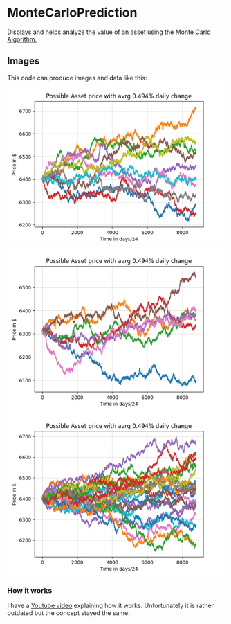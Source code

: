 # MonteCarloPrediction
Displays and helps analyze the value of an asset using the [Monte Carlo Algorithm.](https://en.wikipedia.org/wiki/Monte_Carlo_algorithm)

## Images
This code can produce images and data like this:
![](https://github.com/Mathisco-01/MonteCarloPrediction/blob/master/IMG/Oct_29_2018__%5B01-44-24%5D.png?raw=true)
![](https://github.com/Mathisco-01/MonteCarloPrediction/blob/master/IMG/Oct_29_2018__%5B13-25-38%5D.png?raw=true)
![](https://github.com/Mathisco-01/MonteCarloPrediction/blob/master/IMG/Oct_29_2018__%5B01-44-39%5D.png?raw=true)


### How it works
I have a [Youtube video](https://www.youtube.com/watch?v=DYRHRY4tEx4&ab_channel=MathisVanEetvelde) explaining how it works. Unfortunately it is rather outdated but the concept stayed the same.
